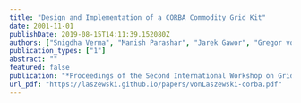 ```yaml
---
title: "Design and Implementation of a CORBA Commodity Grid Kit"
date: 2001-11-01
publishDate: 2019-08-15T14:11:39.152080Z
authors: ["Snigdha Verma", "Manish Parashar", "Jarek Gawor", "Gregor von Laszewski"]
publication_types: ["1"]
abstract: ""
featured: false
publication: "*Proceedings of the Second International Workshop on Grid Computing (GRID'01)*"
url_pdf: "https://laszewski.github.io/papers/vonLaszewski-corba.pdf"
---
```


